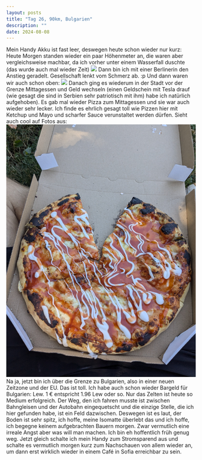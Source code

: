 ```yaml
---
layout: posts
title: "Tag 26, 90km, Bulgarien"
description: ""
date: 2024-08-08
---
```

Mein Handy Akku ist fast leer, deswegen heute schon wieder nur kurz:
Heute Morgen standen wieder ein paar Höhenmeter an, die waren aber vergleichsweise machbar, da ich vorher unter einem Wasserfall duschte (das wurde auch mal wieder Zeit)
![](/assets/images/PXL_20240808_080554463%201.jpg)
Dann bin ich mit einer Berlinerin den Anstieg geradelt. Gesellschaft lenkt vom Schmerz ab. :p
Und dann waren wir auch schon oben:
![](/assets/images/PXL_20240808_085729271%201.jpg)
Danach ging es wiederum in der Stadt vor der Grenze Mittagessen und Geld wechseln (einen Geldschein mit Tesla drauf (wie gesagt die sind in Serbien sehr patriotisch mit ihm) habe ich natürlich aufgehoben).
Es gab mal wieder Pizza zum Mittagessen und sie war auch wieder sehr lecker. Ich finde es ehrlich gesagt toll wie Pizzen hier mit Ketchup und Mayo und scharfer Sauce verunstaltet werden dürfen.
Sieht auch cool auf Fotos aus:
![](/assets/images/PXL_20240808_104422473.jpg)
Na ja, jetzt bin ich über die Grenze zu Bulgarien, also in einer neuen Zeitzone und der EU. Das ist toll. Ich habe auch schon wieder Bargeld für Bulgarien: Lew. 1 € entspricht 1.96 Lew oder so. Nur das Zelten ist heute so Medium erfolgreich. Der Weg, den ich fahren musste ist zwischen Bahngleisen und der Autobahn eingequetscht und die einzige Stelle, die ich hier gefunden habe, ist ein Feld dazwischen. Deswegen ist es laut, der Boden ist sehr spitz, ich hoffe, meine Isomatte überlebt das und ich hoffe, ich begegne keinem aufgebrachten Bauern morgen. Zwar vermutlich eine irreale Angst aber was will man machen. Ich bin eh hoffentlich früh genug weg. 
Jetzt gleich schalte ich mein Handy zum Stromsparend aus und schalte es vermutlich morgen kurz zum Nachschauen von allem wieder an, um dann erst wirklich wieder in einem Café in Sofia erreichbar zu sein. 